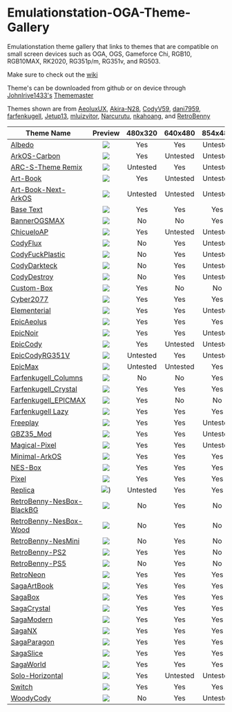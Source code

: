 # Emulationstation-OGA-Theme-Gallery
Emulationstation theme gallery that links to themes that are compatible on small screen devices such as OGA, OGS, Gameforce Chi, RGB10, RGB10MAX, RK2020, RG351p/m, RG351v, and RG503.

Make sure to check out the [wiki](https://github.com/Jetup13/Emulationstation-OGA-Theme-Gallery/wiki/FAQ)

Theme's can be downloaded from github or on device through [JohnIrive1433's](https://github.com/JohnIrvine1433) [Thememaster](https://github.com/JohnIrvine1433/ThemeMaster)

Themes shown are from [AeoluxUX](https://github.com/AeolusUX), [Akira-N28](https://github.com/Akira-N28), [CodyV59](https://github.com/CodyV59), [dani7959](https://github.com/dani7959), [farfenkugell](https://github.com/farfenkugell), [Jetup13](https://github.com/Jetup13), [mluizvitor](https://github.com/mluizvitor), [Narcurutu](https://github.com/Nacurutu), [nkahoang](https://github.com/nkahoang), and [RetroBenny](https://github.com/TheBenny)

| Theme Name     | Preview       |480x320|640x480|854x480|960x544|
| ---------------|:-------------:|:------:|:------:|:------:|:------:|
| [Albedo](https://github.com/mluizvitor/es-theme-albedo)                        | ![](https://i.imgur.com/SaYIYgt.png)|Yes|Yes|Untested|Untested|
| [ArkOS-Carbon](https://github.com/Jetup13/es-theme-arkos-carbon)               | ![](https://i.imgur.com/dpVgzBv.png)|Yes|Untested|Untested|Untested|
| [ARC-S-Theme Remix](https://github.com/Nacurutu/es-theme-ARC-S-Theme-Remix---The-RA-CFW)                   | ![](https://i.imgur.com/LRF0o7r.png)|Untested|Yes|Untested|Untested|
| [Art-Book](https://github.com/Jetup13/es-theme-art-book-3-2)                   | ![](https://i.imgur.com/TgVXVYd.png)|Yes|Untested|Untested|Untested|
| [Art-Book-Next-ArkOS](https://github.com/nkahoang/es-theme-art-book-next-arkos)  | ![](https://i.imgur.com/X7tAt0h.png)|Untested|Untested|Untested|Untested|
| [Base Text](https://github.com/Jetup13/es-theme-base-text)                     | ![](https://i.imgur.com/qFeyzXW.png)|Yes|Yes|Yes|Yes|
| [BannerOGSMAX](https://github.com/Jetup13/es-theme-banner-ogsmax)              | ![](https://i.imgur.com/65JUQgw.png)|No |No |Yes|No|
| [ChicueloAP](https://github.com/Jetup13/es-theme-ChicueloAP)                   | ![](https://i.imgur.com/TAuhryJ.png)|Yes|Untested|Untested|Untested|
| [CodyFlux](https://github.com/CodyV59/es-theme-CODY-FLUX)                      | ![](https://i.imgur.com/zYng4m9.png)|No |Yes|Untested|Untested|
| [CodyFuckPlastic](https://github.com/CodyV59/es-theme-CODY-FUCKYPLASTICS)      | ![](https://i.imgur.com/QE6eBZL.png)|No |Yes|Untested|Untested|
| [CodyDarkteck](https://github.com/CodyV59/es-theme-CODY-DARKTECK)              | ![](https://i.imgur.com/7GfwmzM.png)|No |Yes|Untested|Untested|
| [CodyDestroy](https://github.com/CodyV59/es-theme-CODY-DESTROY-THE-RG351V)     | ![](https://i.imgur.com/IeRpw0N.png)|No |Yes|Untested|Untested|
| [Custom-Box](https://github.com/Jetup13/es-theme-custom-box)                   | ![](https://i.imgur.com/gjqAFul.png)|Yes|No|No|No|
| [Cyber2077](https://github.com/AeolusUX/es-theme-Cyber2077)                    | ![](https://i.imgur.com/o2msnjl.png)|Yes|Yes|Yes|Yes|
| [Elementerial](https://github.com/mluizvitor/es-theme-elementerial)            | ![](https://i.imgur.com/SvjKEyf.png)|Yes|Yes|Untested|Untested|
| [EpicAeolus](https://github.com/AeolusUX/es-theme-EpicAeolus)                  | ![](https://i.imgur.com/odlMpb3.png)|Yes|Yes|Yes|Yes|
| [EpicNoir](https://github.com/Jetup13/es-theme-epicnoir)                       | ![](https://i.imgur.com/KzQBtYu.png)|Yes|Yes|Untested|Untested|
| [EpicCody](https://github.com/CodyV59/es-theme-epic-cody-RG351P-M)             | ![](https://i.imgur.com/Xa034oj.png)|Yes|Untested|Untested|Untested|
| [EpicCodyRG351V](https://github.com/CodyV59/es-theme-epic-cody-RG351V)         | ![](https://i.imgur.com/MNgX49P.png)|Untested|Yes|Untested|Untested|
| [EpicMax](https://github.com/CodyV59/es-theme-EPICMAX-CODY-RGB10MAX)           | ![](https://i.imgur.com/MqsPLDe.png)|Untested|Untested|Yes|Untested|
| [Farfenkugell_Columns](https://github.com/farfenkugell/es-theme-farfenkugell-columns)   | ![](https://i.imgur.com/PjYmUgM.png)|No|No|Yes|Untested|
| [Farfenkugell_Crystal](https://github.com/farfenkugell/es-theme-farfenkugell_crystal)   | ![](https://i.imgur.com/68qQxuK.png)|Yes|Yes|Yes|Untested|
| [Farfenkugell_EPICMAX](https://github.com/farfenkugell/es-theme-farfenkugell_EPICMAX)   | ![](https://i.imgur.com/4yYoavt.png)|Yes|No|No|Untested|
| [Farfenkugell Lazy](https://github.com/farfenkugell/es-theme-farfenkugell_lazy) | ![](https://i.imgur.com/4qqYx4Q.png)|Yes|Yes|Yes|Untested|
| [Freeplay](https://github.com/Jetup13/es-theme-freeplay)                       | ![](https://i.imgur.com/GSDBVcI.png)|Yes|Yes|Untested|Untested|
| [GBZ35_Mod](https://github.com/Jetup13/es-theme-gbz35_mod)                     | ![](https://i.imgur.com/wz67D79.png)|Yes|Yes|Untested|Untested|
| [Magical-Pixel](https://github.com/Jetup13/es-theme-magical-pixel)             | ![](https://i.imgur.com/Dwcb1I3.png)|Yes|Yes|Untested|Untested|
| [Minimal-ArkOS](https://github.com/Jetup13/es-theme-minimal-arkos)             | ![](https://i.imgur.com/H7FaDsl.png)|Yes|Yes|Yes|Yes|
| [NES-Box](https://github.com/Jetup13/es-theme-nes-box)                         | ![](https://i.imgur.com/U9xnQ6V.png)|Yes|Yes|Yes|Untested|
| [Pixel](https://github.com/Jetup13/es-theme-pixel)                             | ![](https://i.imgur.com/GWTZURK.png)|Yes|Yes|Yes|Untested|
| [Replica](https://github.com/dani7959/es-theme-replica/)                             | ![](https://i.imgur.com/SshqLSh.png))|Untested|Yes|Yes|Yes|
| [RetroBenny-NesBox-BlackBG](https://github.com/TheBenny/es-theme-RG351V-RetroBenny-NesBox-BlackBG)      | ![](https://i.imgur.com/iRlUyeH.png)|No|Yes|No|Untested|
| [RetroBenny-NesBox-Wood](https://github.com/TheBenny/es-theme-RG351V-RetroBenny-NesBox-Wood)            | ![](https://i.imgur.com/VyNOOuv.png)|No|Yes|No|Untested|
| [RetroBenny-NesMini](https://github.com/TheBenny/es-theme-RG3551V-RetroBenny-NesMini)             | ![](https://i.imgur.com/k3gNgHU.png)|No |Yes|No|Untested|
| [RetroBenny-PS2](https://github.com/TheBenny/es-theme-RG351V-RetroBenny-PS2)            | ![](https://i.imgur.com/uQo9wuF.png)|Yes|Yes|No|Untested|
| [RetroBenny-PS5](https://github.com/TheBenny/es-theme-RG351V-RetroBenny-PS5)            | ![](https://i.imgur.com/zwGIMTb.png)|No|Yes|No|Untested|
| [RetroNeon](https://github.com/Akira-N28/es-theme-RetroNeon)                   | ![](https://i.imgur.com/nB6JrNM.png)|Yes|Yes|Yes|Yes|
| [SagaArtBook](https://github.com/Jetup13/es-theme-sagaartbook)                 | ![](https://i.imgur.com/Vnvn2I4.png)|Yes|Yes|Yes|Yes|
| [SagaBox](https://github.com/Jetup13/es-theme-sagabox)                         | ![](https://i.imgur.com/byulo76.png)|Yes|Yes|Yes|Yes|
| [SagaCrystal](https://github.com/Jetup13/es-theme-sagacrystal)                 | ![](https://i.imgur.com/aWazxRh.png)|Yes|Yes|Yes|Yes|
| [SagaModern](https://github.com/Jetup13/es-theme-sagamodern)                   | ![](https://i.imgur.com/InMbvCo.png)|Yes|Yes|Yes|Yes|
| [SagaNX](https://github.com/Jetup13/es-theme-saganx)                           | ![](https://i.imgur.com/fDw8gzi.png)|Yes|Yes|Yes|Yes|
| [SagaParagon](https://github.com/Jetup13/es-theme-sagaparagon)                 | ![](https://i.imgur.com/NjvbOUG.png)|Yes|Yes|Yes|Yes|
| [SagaSlice](https://github.com/Jetup13/es-theme-sagaslice)                     | ![](https://i.imgur.com/X87P87V.png)|Yes|Yes|Yes|Yes|
| [SagaWorld](https://github.com/Jetup13/es-theme-sagaworld)                     | ![](https://i.imgur.com/LXBuAL0.png)|Yes|Yes|Yes|Yes|
| [Solo-Horizontal](https://github.com/Jetup13/es-theme-solo-horizontal-arkos-ed)| ![](https://i.imgur.com/e6kvjab.png)|Yes|Untested|Untested|Yes|
| [Switch](https://github.com/Jetup13/es-theme-switch)                           | ![](https://i.imgur.com/YotwiRx.png)|Yes|Yes|Yes|Yes|
| [WoodyCody](https://github.com/CodyV59/es-theme-WOODY-CODY-RG351V)             | ![](https://i.imgur.com/bmtOQSQ.png)|No |Yes|Untested|Yes|
